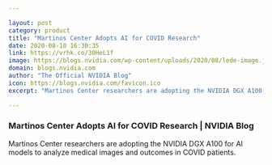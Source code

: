 ```yaml
---

layout: post
category: product
title: "Martinos Center Adopts AI for COVID Research"
date: 2020-08-10 16:30:35
link: https://vrhk.co/30HeL1f
image: https://blogs.nvidia.com/wp-content/uploads/2020/08/lede-image.jpg
domain: blogs.nvidia.com
author: "The Official NVIDIA Blog"
icon: https://blogs.nvidia.com/favicon.ico
excerpt: "Martinos Center researchers are adopting the NVIDIA DGX A100 for AI models to analyze medical images and outcomes in COVID patients.  "

---
```


### Martinos Center Adopts AI for COVID Research | NVIDIA Blog

Martinos Center researchers are adopting the NVIDIA DGX A100 for AI models to analyze medical images and outcomes in COVID patients.  